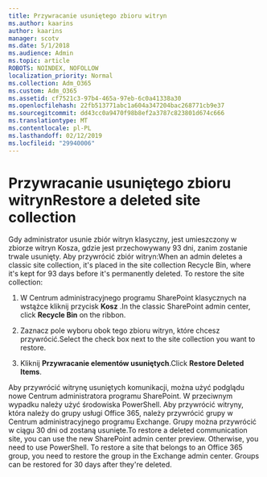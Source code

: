 ```yaml
---
title: Przywracanie usuniętego zbioru witryn
ms.author: kaarins
author: kaarins
manager: scotv
ms.date: 5/1/2018
ms.audience: Admin
ms.topic: article
ROBOTS: NOINDEX, NOFOLLOW
localization_priority: Normal
ms.collection: Adm_O365
ms.custom: Adm_O365
ms.assetid: cf7521c3-97b4-465a-97eb-6c0a41338a30
ms.openlocfilehash: 22fb513771abc1a604a347204bac268771cb9e37
ms.sourcegitcommit: dd43cc0a9470f98b8ef2a3787c823801d674c666
ms.translationtype: MT
ms.contentlocale: pl-PL
ms.lasthandoff: 02/12/2019
ms.locfileid: "29940006"
---
```

# <a name="restore-a-deleted-site-collection"></a><span data-ttu-id="71db1-102">Przywracanie usuniętego zbioru witryn</span><span class="sxs-lookup"><span data-stu-id="71db1-102">Restore a deleted site collection</span></span>

<span data-ttu-id="71db1-p101">Gdy administrator usunie zbiór witryn klasyczny, jest umieszczony w zbiorze witryn Kosza, gdzie jest przechowywany 93 dni, zanim zostanie trwale usunięty. Aby przywrócić zbiór witryn:</span><span class="sxs-lookup"><span data-stu-id="71db1-p101">When an admin deletes a classic site collection, it's placed in the site collection Recycle Bin, where it's kept for 93 days before it's permanently deleted. To restore the site collection:</span></span>
  
1. <span data-ttu-id="71db1-105">W Centrum administracyjnego programu SharePoint klasycznych na wstążce kliknij przycisk **Kosz** .</span><span class="sxs-lookup"><span data-stu-id="71db1-105">In the classic SharePoint admin center, click **Recycle Bin** on the ribbon.</span></span> 
    
2. <span data-ttu-id="71db1-106">Zaznacz pole wyboru obok tego zbioru witryn, które chcesz przywrócić.</span><span class="sxs-lookup"><span data-stu-id="71db1-106">Select the check box next to the site collection you want to restore.</span></span>
    
3. <span data-ttu-id="71db1-107">Kliknij **Przywracanie elementów usuniętych**.</span><span class="sxs-lookup"><span data-stu-id="71db1-107">Click **Restore Deleted Items**.</span></span>
    
<span data-ttu-id="71db1-p102">Aby przywrócić witrynę usuniętych komunikacji, można użyć podglądu nowe Centrum administratora programu SharePoint. W przeciwnym wypadku należy użyć środowiska PowerShell. Aby przywrócić witryny, która należy do grupy usługi Office 365, należy przywrócić grupy w Centrum administracyjnego programu Exchange. Grupy można przywrócić w ciągu 30 dni od zostaną usunięte.</span><span class="sxs-lookup"><span data-stu-id="71db1-p102">To restore a deleted communication site, you can use the new SharePoint admin center preview. Otherwise, you need to use PowerShell. To restore a site that belongs to an Office 365 group, you need to restore the group in the Exchange admin center. Groups can be restored for 30 days after they're deleted.</span></span>
  


